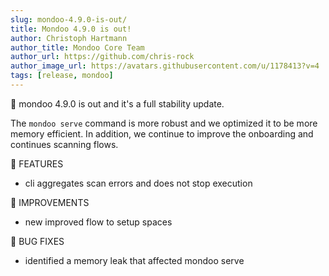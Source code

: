 ```yaml
---
slug: mondoo-4.9.0-is-out/
title: Mondoo 4.9.0 is out!
author: Christoph Hartmann
author_title: Mondoo Core Team
author_url: https://github.com/chris-rock
author_image_url: https://avatars.githubusercontent.com/u/1178413?v=4
tags: [release, mondoo]
---
```


:partying_face: mondoo 4.9.0 is out and it's a full stability update.

The `mondoo serve` command is more robust and we optimized it to be more memory efficient. In addition, we continue to improve the onboarding and continues scanning flows.

:tada: FEATURES

- cli aggregates scan errors and does not stop execution

🧹 IMPROVEMENTS

- new improved flow to setup spaces

:bug: BUG FIXES

- identified a memory leak that affected mondoo serve
